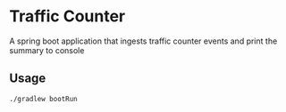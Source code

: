 Traffic Counter
===============
A spring boot application that ingests traffic counter events and print the summary to console  

Usage
-----
`./gradlew bootRun`
